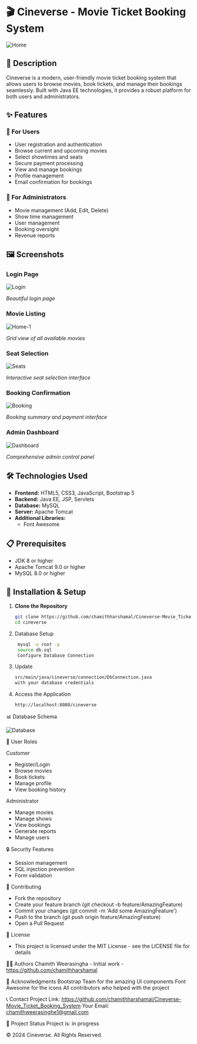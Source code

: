 # 🎬 Cineverse - Movie Ticket Booking System

![Home](https://github.com/user-attachments/assets/2fc50eab-c7fe-4b17-8ab9-f2acf60fbb64)

## 📝 Description
Cineverse is a modern, user-friendly movie ticket booking system that allows users to browse movies, book tickets, and manage their bookings seamlessly. Built with Java EE technologies, it provides a robust platform for both users and administrators.

## ✨ Features

### 🎫 For Users
- User registration and authentication
- Browse current and upcoming movies
- Select showtimes and seats
- Secure payment processing
- View and manage bookings
- Profile management
- Email confirmation for bookings

### 👑 For Administrators
- Movie management (Add, Edit, Delete)
- Show time management
- User management
- Booking oversight
- Revenue reports

## 🖼️ Screenshots

### Login Page
![Login](https://github.com/user-attachments/assets/19403e7a-302e-4486-970e-d8fe9d779170)

*Beautiful login page*

### Movie Listing
![Home-1](https://github.com/user-attachments/assets/90993d7a-de7e-48a4-8d60-c29e5c352f57)

*Grid view of all available movies*

### Seat Selection
![Seats](https://github.com/user-attachments/assets/42f4b4f1-6848-4e95-bc1e-3bf0a512b1a9)

*Interactive seat selection interface*

### Booking Confirmation
![Booking](https://github.com/user-attachments/assets/438fce53-18e4-4a2a-bfc3-38a6157a374e)

*Booking summary and payment interface*

### Admin Dashboard
![Dashboard](https://github.com/user-attachments/assets/c9099252-9f17-4894-9ffc-9babf1ee8b88)

*Comprehensive admin control panel*

## 🛠️ Technologies Used
- **Frontend:** HTML5, CSS3, JavaScript, Bootstrap 5
- **Backend:** Java EE, JSP, Servlets
- **Database:** MySQL
- **Server:** Apache Tomcat
- **Additional Libraries:** 
  - Font Awesome
 
## 📋 Prerequisites
- JDK 8 or higher
- Apache Tomcat 9.0 or higher
- MySQL 8.0 or higher

## 🚀 Installation & Setup

1. **Clone the Repository**
   ```bash
   git clone https://github.com/chamithharshamal/Cineverse-Movie_Ticket_Booking_System.git
   cd cineverse

2. Database Setup
   ```bash
    mysql -u root -p
    source db.sql
    Configure Database Connection

3. Update
    ```bash
    src/main/java/cineverse/connection/DbConnection.java
    with your database credentials

4. Access the Application
    ```bash
    http://localhost:8080/cineverse
 
📊 Database Schema

![Database](https://github.com/user-attachments/assets/9c6d1db9-ee27-4f1a-b2e8-e01d2203fb1f)

👥 User Roles

Customer
- Register/Login
- Browse movies
- Book tickets
- Manage profile
- View booking history

Administrator
- Manage movies
- Manage shows
- View bookings
- Generate reports
- Manage users

🔒 Security Features
- Session management
- SQL injection prevention
- Form validation

🤝 Contributing
- Fork the repository
- Create your feature branch (git checkout -b feature/AmazingFeature)
- Commit your changes (git commit -m 'Add some AmazingFeature')
- Push to the branch (git push origin feature/AmazingFeature)
- Open a Pull Request

📜 License 
- This project is licensed under the MIT License - see the LICENSE file for details

👨‍💻 Authors
Chamith Weerasingha - Initial work - https://github.com/chamithharshamal

🙏 Acknowledgments
Bootstrap Team for the amazing UI components
Font Awesome for the icons
All contributors who helped with the project

📞 Contact
Project Link: https://github.com/chamithharshamal/Cineverse-Movie_Ticket_Booking_System
Your Email: chamithweerasinghe1@gmail.com

🔄 Project Status
Project is: in progress

© 2024 Cineverse. All Rights Reserved.
